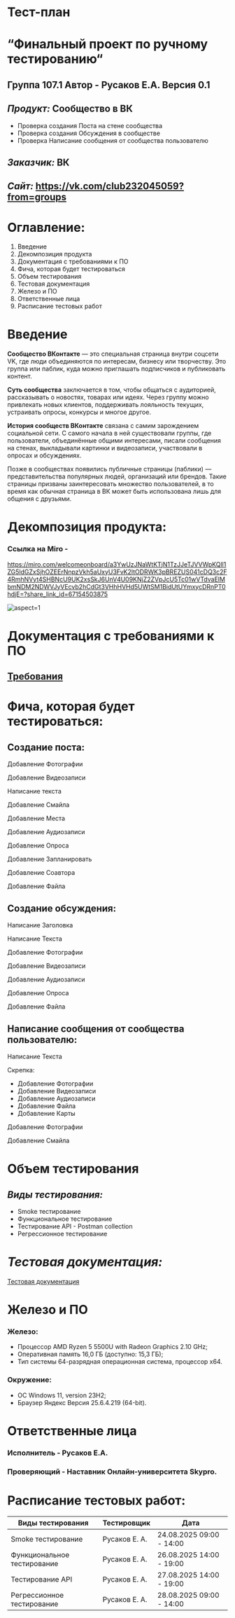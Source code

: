# Тест-план

# “Финальный проект по ручному тестированию“ 


## Группа 107.1 Автор - Русаков Е.А. Версия 0.1


## ***Продукт:*** Сообщество в ВК

- Проверка создания Поста на стене сообщества
- Проверка создания Обсуждения в сообществе
- Проверка Написание сообщения от сообщества пользователю

  

## ***Заказчик:*** ВК


## ***Сайт:*** <https://vk.com/club232045059?from=groups>


# Оглавление:

1. Введение
2. Декомпозиция продукта
3. Документация с требованиями к ПО
4. Фича, которая будет тестироваться
5. Объем тестирования
6. Тестовая документация
7. Железо и ПО
8. Ответственные лица
9. Расписание тестовых работ

      

   

# Введение


**Сообщество ВКонтакте** — это специальная страница внутри соцсети VK, где люди объединяются по интересам, бизнесу или творчеству. Это группа или паблик, куда можно приглашать подписчиков и публиковать контент. 

**Суть сообщества** заключается в том, чтобы общаться с аудиторией, рассказывать о новостях, товарах или идеях. Через группу можно привлекать новых клиентов, поддерживать лояльность текущих, устраивать опросы, конкурсы и многое другое. 

**История сообществ ВКонтакте** связана с самим зарождением социальной сети. С самого начала в ней существовали группы, где пользователи, объединённые общими интересами, писали сообщения на стенах, выкладывали картинки и видеозаписи, участвовали в опросах и обсуждениях.

Позже в сообществах появились публичные страницы (паблики) — представительства популярных людей, организаций или брендов. Такие страницы призваны заинтересовать множество пользователей, в то время как обычная страница в ВК может быть использована лишь для общения с друзьями.

  


# Декомпозиция продукта:


### Ссылка на Miro - 

<https://miro.com/welcomeonboard/a3YwUzJNaWtKTjN1TzJJeTJVVWpKQll1ZG5ldGZxSjhOZEErNnpzVkh5aUxyU3FvK2ltODRWK3pBREZUS041cDQ3c2F4RmhNVyt4SHBNcU9UK2xsSkJ6UnV4U09KNjZ2ZVpJcU5Tc01wVTdvaElMbmNDM2NDWVJyVEcvb2hCdGt3VHhHVHd5UWtSM1BidUtUYmxycDRnPT0hdjE=?share_link_id=67154503875>


 ![](/api/attachments.redirect?id=e74a9ecb-082f-423f-9d68-c62d8cb7c207 "aspect=1")



# Документация с требованиями к ПО

## __[Требования](https://make-or-dead.yonote.ru/doc/trebovaniya-pLL6TccUxP)__


# Фича, которая будет тестироваться:

## Создание поста:

Добавление Фотографии

Добавление Видеозаписи

Написание текста

Добавление Смайла

Добавление Места

Добавление Аудиозаписи

Добавление Опроса

Добавление Запланировать

Добавление Соавтора

Добавление Файла


## Создание обсуждения:

Написание Заголовка

Написание Текста

Добавление Фотографии

Добавление Видеозаписи

Добавление Аудиозаписи

Добавление Опроса

Добавление Файла


## Написание сообщения от сообщества пользователю:

Написание Текста

Скрепка:

- Добавление Фотографии
- Добавление Видеозаписи
- Добавление Аудиозаписи
- Добавление Файла
- Добавление Карты

Добавление Фотографии

Добавление Смайла



# Объем тестирования


## ***Виды тестирования:***


- Smoke тестирование
- Функциональное тестирование 
- Тестирование API - Postman collection
- Регрессионное тестирование



# ***Тестовая документация:***

[Тестовая документация](https://make-or-dead.yonote.ru/doc/testovaya-dokumentaciya-6omIB8f1OG)



# Железо и ПО


### Железо:

- Процессор AMD Ryzen 5 5500U with Radeon Graphics 2.10 GHz;
- Оперативная память 16,0 ГБ (доступно: 15,3 ГБ);
- Тип системы	64-разрядная операционная система, процессор x64.

### Окружение:

- ОС Windows 11, version 23H2;
- Браузер Яндекс Версия 25.6.4.219 (64-bit).



# Ответственные лица

### Исполнитель - Русаков Е.А.

### Проверяющий - Наставник Онлайн-университета Skypro.  



# Расписание тестовых работ:

| Виды тестирования | Тестировщик | Дата |
|----|----|----|
| Smoke тестирование | Русаков Е. А. | 24.08.2025 09:00 - 14:00 |
| Функциональное тестирование | Русаков Е. А. | 26.08.2025 14:00 - 19:00 |
| Тестирование API | Русаков Е. А. | 27.08.2025 14:00 - 19:00 |
| Регрессионное тестирование | Русаков Е. А. | 28.08.2025 09:00 - 14:00 |


# 